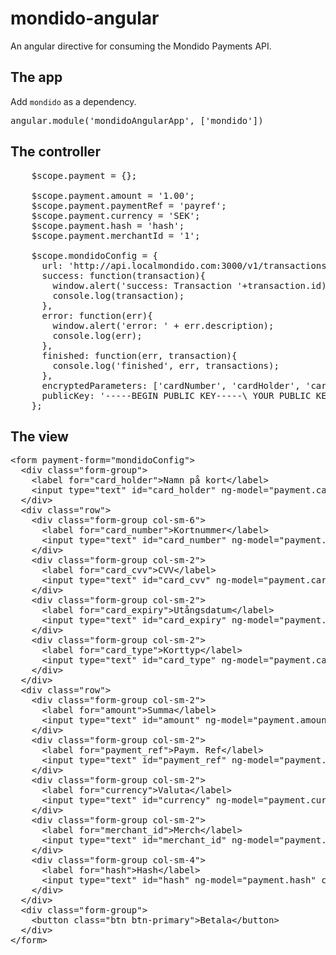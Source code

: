 mondido-angular
===============

An angular directive for consuming the Mondido Payments API.

The app
---
Add `mondido` as a dependency.

<pre>
angular.module('mondidoAngularApp', ['mondido'])
</pre>


The controller
---
<pre>
    $scope.payment = {};

    $scope.payment.amount = '1.00';
    $scope.payment.paymentRef = 'payref';
    $scope.payment.currency = 'SEK';
    $scope.payment.hash = 'hash';
    $scope.payment.merchantId = '1';

    $scope.mondidoConfig = {
      url: 'http://api.localmondido.com:3000/v1/transactions',
      success: function(transaction){
        window.alert('success: Transaction '+transaction.id);
        console.log(transaction);
      },
      error: function(err){
        window.alert('error: ' + err.description);
        console.log(err);
      },
      finished: function(err, transaction){
        console.log('finished', err, transactions);
      },
      encryptedParameters: ['cardNumber', 'cardHolder', 'cardCvv', 'cardExpiry'],
      publicKey: '-----BEGIN PUBLIC KEY-----\ YOUR PUBLIC KEY -----END PUBLIC KEY-----\n'
    };
</pre>


The view
---

<pre>
&lt;form payment-form="mondidoConfig"&gt;
  &lt;div class="form-group"&gt;
    &lt;label for="card_holder"&gt;Namn på kort&lt;/label&gt;
    &lt;input type="text" id="card_holder" ng-model="payment.cardHolder" class="form-control" /&gt;
  &lt;/div&gt;
  &lt;div class="row"&gt;
    &lt;div class="form-group col-sm-6"&gt;
      &lt;label for="card_number"&gt;Kortnummer&lt;/label&gt;
      &lt;input type="text" id="card_number" ng-model="payment.cardNumber" class="form-control" /&gt;
    &lt;/div&gt;
    &lt;div class="form-group col-sm-2"&gt;
      &lt;label for="card_cvv"&gt;CVV&lt;/label&gt;
      &lt;input type="text" id="card_cvv" ng-model="payment.cardCvv" class="form-control" /&gt;
    &lt;/div&gt;
    &lt;div class="form-group col-sm-2"&gt;
      &lt;label for="card_expiry"&gt;Utångsdatum&lt;/label&gt;
      &lt;input type="text" id="card_expiry" ng-model="payment.cardExpiry" class="form-control" /&gt;
    &lt;/div&gt;
    &lt;div class="form-group col-sm-2"&gt;
      &lt;label for="card_type"&gt;Korttyp&lt;/label&gt;
      &lt;input type="text" id="card_type" ng-model="payment.cardType" class="form-control" /&gt;
    &lt;/div&gt;
  &lt;/div&gt;
  &lt;div class="row"&gt;
    &lt;div class="form-group col-sm-2"&gt;
      &lt;label for="amount"&gt;Summa&lt;/label&gt;
      &lt;input type="text" id="amount" ng-model="payment.amount" class="form-control" /&gt;
    &lt;/div&gt;
    &lt;div class="form-group col-sm-2"&gt;
      &lt;label for="payment_ref"&gt;Paym. Ref&lt;/label&gt;
      &lt;input type="text" id="payment_ref" ng-model="payment.paymentRef" class="form-control" /&gt;
    &lt;/div&gt;
    &lt;div class="form-group col-sm-2"&gt;
      &lt;label for="currency"&gt;Valuta&lt;/label&gt;
      &lt;input type="text" id="currency" ng-model="payment.currency" class="form-control" /&gt;
    &lt;/div&gt;
    &lt;div class="form-group col-sm-2"&gt;
      &lt;label for="merchant_id"&gt;Merch&lt;/label&gt;
      &lt;input type="text" id="merchant_id" ng-model="payment.merchantId" class="form-control" /&gt;
    &lt;/div&gt;
    &lt;div class="form-group col-sm-4"&gt;
      &lt;label for="hash"&gt;Hash&lt;/label&gt;
      &lt;input type="text" id="hash" ng-model="payment.hash" class="form-control" /&gt;
    &lt;/div&gt;
  &lt;/div&gt;
  &lt;div class="form-group"&gt;
    &lt;button class="btn btn-primary"&gt;Betala&lt;/button&gt;
  &lt;/div&gt;
&lt;/form&gt;
</pre>
